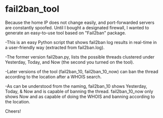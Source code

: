 # fail2ban_tool

Because the home IP does not change easily, and port-forwarded servers are constantly spoofed.
Until I bought a designated firewall, I wanted to generate an easy-to-use tool based on "Fail2ban" package.

-This is an easy Python script that shows fail2ban log results in real-time in a user-friendly way (extracted from fail2ban.log).

-The former version fail2ban.py, lists the possible threads clustered under Yesterday, Today, and Now (the second you turned on the tool).

-Later versions of the tool (fail2ban_10, fail2ban_10_now) can ban the thread according to the location after a WHOIS search.

-As can be understood from the naming, fail2ban_10 shows Yesterday, Today, & Now and is capable of banning the thread. fail2ban_10_now only shows Now and as capable of doing the WHOIS and banning according to the location.


Cheers!

